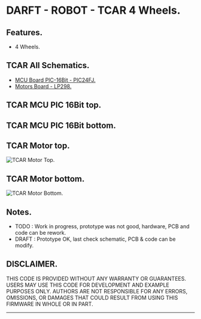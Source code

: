 # DARFT - ROBOT - TCAR 4 Wheels.

## Features.

- 4 Wheels.

## TCAR All Schematics.

- [MCU Board PIC-16Bit - PIC24FJ.](https://github.com/tronixio/robot-tcar/blob/main/Kicad/mcu/extras/schematic.pdf)
- [Motors Board - LP298.](https://github.com/tronixio/robot-tcar/blob/main/Kicad/motors/extras/schematic.pdf)

## TCAR MCU PIC 16Bit top.

<!--
![TCAR MCU PIC 16Bit Top.](https://github.com/tronixio/robot-tcar/blob/main/Kicad/mcu/extras/top.png)
-->
## TCAR MCU PIC 16Bit bottom.
<!--
![TCAR MCU PIC 16Bit Bottom.](https://github.com/tronixio/robot-tcar/blob/main/Kicad/mcu/extras/bottom.png)
-->
## TCAR Motor top.

![TCAR Motor Top.](https://github.com/tronixio/robot-tcar/blob/main/Kicad/motor/extras/top.png)

## TCAR Motor bottom.

![TCAR Motor Bottom.](https://github.com/tronixio/robot-tcar/blob/main/Kicad/motor/extras/bottom.png)

## Notes.

- TODO : Work in progress, prototype was not good, hardware, PCB and code can be rework.
- DRAFT : Prototype OK, last check schematic, PCB & code can be modify.

## DISCLAIMER.

THIS CODE IS PROVIDED WITHOUT ANY WARRANTY OR GUARANTEES.
USERS MAY USE THIS CODE FOR DEVELOPMENT AND EXAMPLE PURPOSES ONLY.
AUTHORS ARE NOT RESPONSIBLE FOR ANY ERRORS, OMISSIONS, OR DAMAGES THAT COULD
RESULT FROM USING THIS FIRMWARE IN WHOLE OR IN PART.

---
